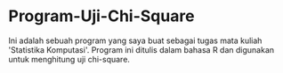 # Program-Uji-Chi-Square
Ini adalah sebuah program yang saya buat sebagai tugas mata kuliah 'Statistika Komputasi'.
Program ini ditulis dalam bahasa R dan digunakan untuk menghitung uji chi-square.
